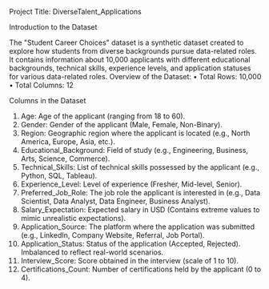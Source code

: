 Project Title: DiverseTalent_Applications

Introduction to the Dataset

The "Student Career Choices" dataset is a synthetic dataset created to explore how students from diverse backgrounds pursue data-related roles. It contains information about 10,000 applicants with different educational backgrounds, technical skills, experience levels, and application statuses for various data-related roles.
Overview of the Dataset:
    • Total Rows: 10,000
    • Total Columns: 12

Columns in the Dataset


1.  Age: Age of the applicant (ranging from 18 to 60).
2.  Gender: Gender of the applicant (Male, Female, Non-Binary).
3.  Region: Geographic region where the applicant is located (e.g., North America, Europe, Asia, etc.).
4.  Educational_Background: Field of study (e.g., Engineering, Business, Arts, Science, Commerce).
5.  Technical_Skills: List of technical skills possessed by the applicant (e.g., Python, SQL, Tableau).
6.  Experience_Level: Level of experience (Fresher, Mid-level, Senior).
7.  Preferred_Job_Role: The job role the applicant is interested in (e.g., Data Scientist, Data Analyst, Data Engineer, Business Analyst).
8.  Salary_Expectation: Expected salary in USD (Contains extreme values to mimic unrealistic expectations).
9.  Application_Source: The platform where the application was submitted (e.g., LinkedIn, Company Website, Referral, Job Portal).
10.  Application_Status: Status of the application (Accepted, Rejected). Imbalanced to reflect real-world scenarios.
11.  Interview_Score: Score obtained in the interview (scale of 1 to 10).
12.  Certifications_Count: Number of certifications held by the applicant (0 to 4).

